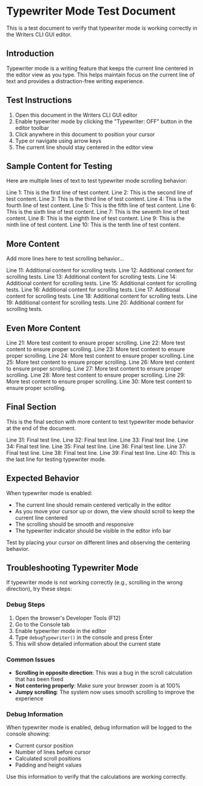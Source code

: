 # Typewriter Mode Test Document

This is a test document to verify that typewriter mode is working correctly in the Writers CLI GUI editor.

## Introduction

Typewriter mode is a writing feature that keeps the current line centered in the editor view as you type. This helps maintain focus on the current line of text and provides a distraction-free writing experience.

## Test Instructions

1. Open this document in the Writers CLI GUI editor
2. Enable typewriter mode by clicking the "Typewriter: OFF" button in the editor toolbar
3. Click anywhere in this document to position your cursor
4. Type or navigate using arrow keys
5. The current line should stay centered in the editor view

## Sample Content for Testing

Here are multiple lines of text to test typewriter mode scrolling behavior:

Line 1: This is the first line of test content.
Line 2: This is the second line of test content.
Line 3: This is the third line of test content.
Line 4: This is the fourth line of test content.
Line 5: This is the fifth line of test content.
Line 6: This is the sixth line of test content.
Line 7: This is the seventh line of test content.
Line 8: This is the eighth line of test content.
Line 9: This is the ninth line of test content.
Line 10: This is the tenth line of test content.

## More Content

Add more lines here to test scrolling behavior...

Line 11: Additional content for scrolling tests.
Line 12: Additional content for scrolling tests.
Line 13: Additional content for scrolling tests.
Line 14: Additional content for scrolling tests.
Line 15: Additional content for scrolling tests.
Line 16: Additional content for scrolling tests.
Line 17: Additional content for scrolling tests.
Line 18: Additional content for scrolling tests.
Line 19: Additional content for scrolling tests.
Line 20: Additional content for scrolling tests.

## Even More Content

Line 21: More test content to ensure proper scrolling.
Line 22: More test content to ensure proper scrolling.
Line 23: More test content to ensure proper scrolling.
Line 24: More test content to ensure proper scrolling.
Line 25: More test content to ensure proper scrolling.
Line 26: More test content to ensure proper scrolling.
Line 27: More test content to ensure proper scrolling.
Line 28: More test content to ensure proper scrolling.
Line 29: More test content to ensure proper scrolling.
Line 30: More test content to ensure proper scrolling.

## Final Section

This is the final section with more content to test typewriter mode behavior at the end of the document.

Line 31: Final test line.
Line 32: Final test line.
Line 33: Final test line.
Line 34: Final test line.
Line 35: Final test line.
Line 36: Final test line.
Line 37: Final test line.
Line 38: Final test line.
Line 39: Final test line.
Line 40: This is the last line for testing typewriter mode.

## Expected Behavior

When typewriter mode is enabled:
- The current line should remain centered vertically in the editor
- As you move your cursor up or down, the view should scroll to keep the current line centered
- The scrolling should be smooth and responsive
- The typewriter indicator should be visible in the editor info bar

Test by placing your cursor on different lines and observing the centering behavior.

## Troubleshooting Typewriter Mode

If typewriter mode is not working correctly (e.g., scrolling in the wrong direction), try these steps:

### Debug Steps
1. Open the browser's Developer Tools (F12)
2. Go to the Console tab
3. Enable typewriter mode in the editor
4. Type `debugTypewriter()` in the console and press Enter
5. This will show detailed information about the current state

### Common Issues
- **Scrolling in opposite direction**: This was a bug in the scroll calculation that has been fixed
- **Not centering properly**: Make sure your browser zoom is at 100%
- **Jumpy scrolling**: The system now uses smooth scrolling to improve the experience

### Debug Information
When typewriter mode is enabled, debug information will be logged to the console showing:
- Current cursor position
- Number of lines before cursor
- Calculated scroll positions
- Padding and height values

Use this information to verify that the calculations are working correctly.